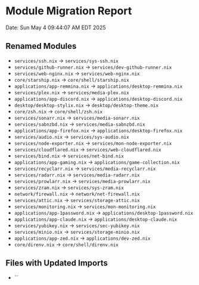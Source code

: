 # Module Migration Report
Date: Sun May  4 09:44:07 AM EDT 2025

## Renamed Modules

- `services/ssh.nix` → `services/sys-ssh.nix`
- `services/github-runner.nix` → `services/dev-github-runner.nix`
- `services/web-nginx.nix` → `services/web-nginx.nix`
- `core/starship.nix` → `core/shell/starship.nix`
- `applications/app-remmina.nix` → `applications/desktop-remmina.nix`
- `services/plex.nix` → `services/media-plex.nix`
- `applications/app-discord.nix` → `applications/desktop-discord.nix`
- `desktop/desktop-stylix.nix` → `desktop/desktop-theme.nix`
- `core/zsh.nix` → `core/shell/zsh.nix`
- `services/sonarr.nix` → `services/media-sonarr.nix`
- `services/sabnzbd.nix` → `services/media-sabnzbd.nix`
- `applications/app-firefox.nix` → `applications/desktop-firefox.nix`
- `services/audio.nix` → `services/sys-audio.nix`
- `services/node-exporter.nix` → `services/mon-node-exporter.nix`
- `services/cloudflared.nix` → `services/web-cloudflared.nix`
- `services/bind.nix` → `services/net-bind.nix`
- `applications/app-gaming.nix` → `applications/game-collection.nix`
- `services/recyclarr.nix` → `services/media-recyclarr.nix`
- `services/radarr.nix` → `services/media-radarr.nix`
- `services/prowlarr.nix` → `services/media-prowlarr.nix`
- `services/zram.nix` → `services/sys-zram.nix`
- `network/firewall.nix` → `network/net-firewall.nix`
- `services/attic.nix` → `services/storage-attic.nix`
- `services/monitoring.nix` → `services/mon-monitoring.nix`
- `applications/app-1password.nix` → `applications/desktop-1password.nix`
- `applications/app-claude.nix` → `applications/desktop-claude.nix`
- `services/yubikey.nix` → `services/sec-yubikey.nix`
- `services/minio.nix` → `services/storage-minio.nix`
- `applications/app-zed.nix` → `applications/dev-zed.nix`
- `core/direnv.nix` → `core/shell/direnv.nix`

## Files with Updated Imports

- ``
